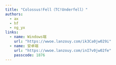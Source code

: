 ```yaml
---
title: "Colossus!Fell（TC!Underfell）"
authors:
  - ax
  - hf
  - ng_yx
links:
  - name: Windows端
    url: "https://wwoe.lanzouy.com/ik3Ca0jw029i"
  - name: 安卓端
    url: "https://wwoe.lanzouy.com/inI7v0jw02fe"
    passcode: 1876
---
```

